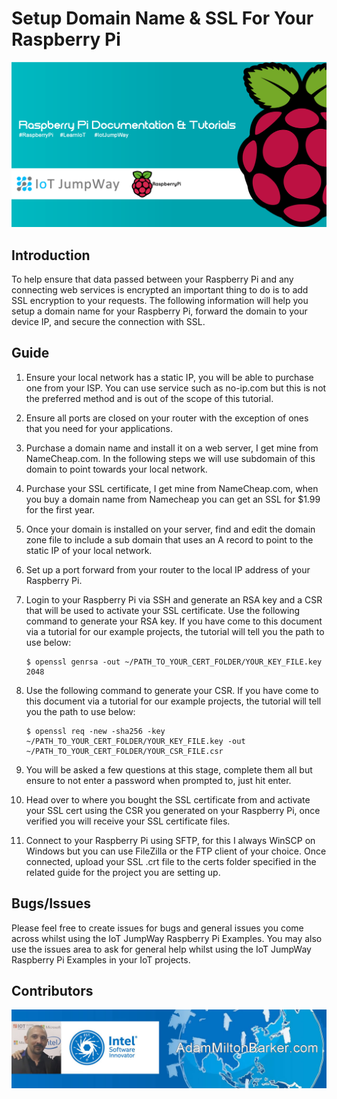 
# Setup Domain Name & SSL For Your Raspberry Pi

![IoT JumpWay Docs](../images/main/Raspberry-Pi-Documentation.png)

## Introduction

To help ensure that data passed between your Raspberry Pi and any connecting web services is encrypted an important thing to do is to add SSL encryption to your requests. The following information will help you setup a domain name for your Raspberry Pi, forward the domain to your device IP, and secure the connection with SSL.

## Guide

1. Ensure your local network has a static IP, you will be able to purchase one from your ISP. You can use service such as no-ip.com but this is not the preferred method and is out of the scope of this tutorial.

2. Ensure all ports are closed on your router with the exception of ones that you need for your applications.

3. Purchase a domain name and install it on a web server, I get mine from NameCheap.com. In the following steps we will use subdomain of this domain to point towards your local network.

4. Purchase your SSL certificate, I get mine from NameCheap.com, when you buy a domain name from Namecheap you can get an SSL for $1.99 for the first year.

5. Once your domain is installed on your server, find and edit the domain zone file to include a sub domain that uses an A record to point to the static IP of your local network.

6. Set up a port forward from your router to the local IP address of your Raspberry Pi.

7. Login to your Raspberry Pi via SSH and generate an RSA key and a CSR that will be used to activate your SSL certificate. Use the following command to generate your RSA key. If you have come to this document via a tutorial for our example projects, the tutorial will tell you the path to use below:

    ```
    $ openssl genrsa -out ~/PATH_TO_YOUR_CERT_FOLDER/YOUR_KEY_FILE.key 2048
    ```

8. Use the following command to generate your CSR. If you have come to this document via a tutorial for our example projects, the tutorial will tell you the path to use below:

    ```
    $ openssl req -new -sha256 -key ~/PATH_TO_YOUR_CERT_FOLDER/YOUR_KEY_FILE.key -out ~/PATH_TO_YOUR_CERT_FOLDER/YOUR_CSR_FILE.csr
    ```


9. You will be asked a few questions at this stage, complete them all but ensure to not enter a password when prompted to, just hit enter.

10. Head over to where you bought the SSL certificate from and activate your SSL cert using the CSR you generated on your Raspberry Pi, once verified you will receive your SSL certificate files.

11. Connect to your Raspberry Pi using SFTP, for this I always WinSCP on Windows but you can use FileZilla or the FTP client of your choice. Once connected, upload your SSL .crt file to the certs folder specified in the related guide for the project you are setting up.

## Bugs/Issues

Please feel free to create issues for bugs and general issues you come across whilst using the IoT JumpWay Raspberry Pi Examples. You may also use the issues area to ask for general help whilst using the IoT JumpWay Raspberry Pi Examples in your IoT projects.

## Contributors

[![Adam Milton-Barker, Intel® Software Innovator](../images/main/Intel-Software-Innovator.jpg)](https://github.com/AdamMiltonBarker)